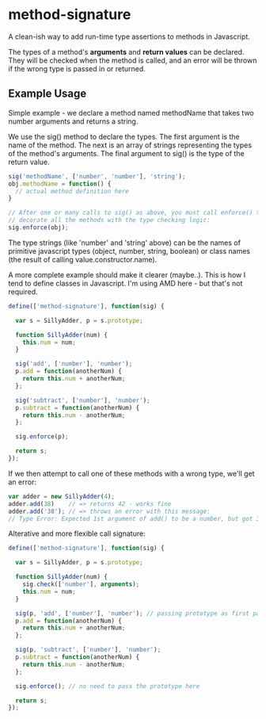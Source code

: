 method-signature
================

A clean-ish way to add run-time type assertions to methods in Javascript.

The types of a method's __arguments__ and __return values__ can be declared.
They will be checked when the method is called, and an error will be thrown if
the wrong type is passed in or returned.

Example Usage
-------------

Simple example - we declare a method named methodName that takes two number
arguments and returns a string.

We use the sig() method to declare the types. The first argument is the name of
the method. The next is an array of strings representing the types of the
method's arguments. The final argument to sig() is the type of the return
value.

```javascript
sig('methodName', ['number', 'number'], 'string');
obj.methodName = function() {
  // actual method definition here
}

// After one or many calls to sig() as above, you must call enforce() to
// decorate all the methods with the type checking logic:
sig.enforce(obj);
```

The type strings (like 'number' and 'string' above) can be the names of
primitive javascript types (object, number, string, boolean) or class names
(the result of calling value.constructor.name).

A more complete example should make it clearer (maybe..). This is how I tend to
define classes in Javascript. I'm using AMD here - but that's not required.

```javascript
define(['method-signature'], function(sig) {

  var s = SillyAdder, p = s.prototype;

  function SillyAdder(num) {
    this.num = num;
  }

  sig('add', ['number'], 'number');
  p.add = function(anotherNum) {
    return this.num + anotherNum;
  };

  sig('subtract', ['number'], 'number');
  p.subtract = function(anotherNum) {
    return this.num - anotherNum;
  };

  sig.enforce(p);

  return s;
});
```

If we then attempt to call one of these methods with a wrong type, we'll get an
error:

```javascript
var adder = new SillyAdder(4);
adder.add(38)    // => returns 42 - works fine
adder.add('38'); // => throws an error with this message:
// Type Error: Expected 1st argument of add() to be a number, but got 38 (string)
```

Alterative and more flexible call signature:

```javascript
define(['method-signature'], function(sig) {

  var s = SillyAdder, p = s.prototype;

  function SillyAdder(num) {
    sig.check(['number'], arguments);
    this.num = num;
  }

  sig(p, 'add', ['number'], 'number'); // passing prototype as first param
  p.add = function(anotherNum) {
    return this.num + anotherNum;
  };

  sig(p, 'subtract', ['number'], 'number');
  p.subtract = function(anotherNum) {
    return this.num - anotherNum;
  };

  sig.enforce(); // no need to pass the prototype here

  return s;
});
```
